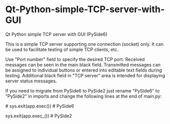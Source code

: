 # Qt-Python-simple-TCP-server-with-GUI
Qt Python simple TCP server with GUI (PySide6)

This is a simple TCP server supporting one connection (socket) only.
It can be used to facilitate testing of simple TCP clients, etc.

Use "Port number" field to specify the desired TCP port.
Received messages can be seen in the main black field.
Transmitted messages can be assigned to individual buttons or entered into editable text fields during testing.
Additional black field in "TCP server" area is intended for displaying server status messages.

If you need to migrate from PySide6 to PySide2 just rename "PySide6" to "PySide2" in imports and change the following lines at the end of main.py:

\# sys.exit(app.exec())  \# PySide6

sys.exit(app.exec_())   \# PySide2

